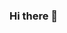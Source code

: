 ### Hi there 👋

<!--
**kimgukmin-99/kimgukmin-99** is a ✨ _special_ ✨ repository because its `README.md` (this file) appears on your GitHub profile.

Here are some ideas to get you started:

- 🔭 I’m currently working on ...
- 🌱 I’m currently learning ...
- 👯 I’m looking to collaborate on ...
- 🤔 I’m looking for help with ...
- 💬 Ask me about ...
- 📫 How to reach me: ...
- 😄 Pronouns: ...
- ⚡ Fun fact: ...
- [![Solved.ac Profile](http://mazassumnida.wtf/api/generate_badge?boj=rnrwk8303 )](https://solved.ac/rnrwk8303)
